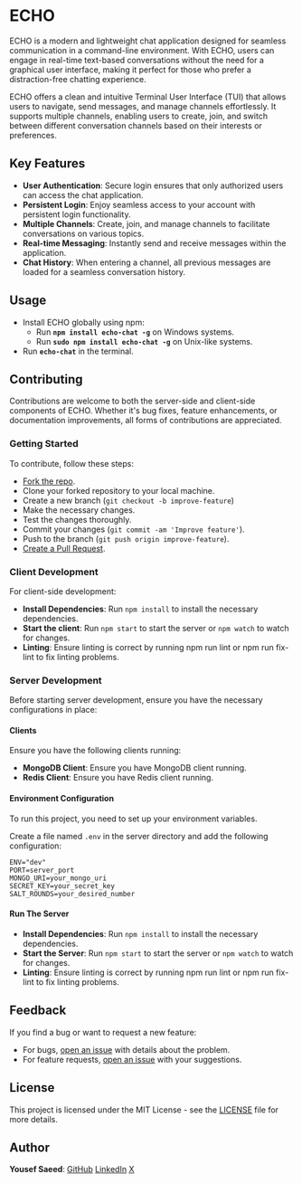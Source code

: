 # ECHO

ECHO is a modern and lightweight chat application designed for seamless communication in a command-line environment.
With ECHO, users can engage in real-time text-based conversations without the need for a graphical user interface,
making it perfect for those who prefer a distraction-free chatting experience.

ECHO offers a clean and intuitive Terminal User Interface (TUI) that allows users to navigate, send messages, and manage channels effortlessly.
It supports multiple channels, enabling users to create, join, and switch between different conversation channels based on their interests or preferences.

## Key Features

- **User Authentication**: Secure login ensures that only authorized users can access the chat application.
- **Persistent Login**: Enjoy seamless access to your account with persistent login functionality.
- **Multiple Channels**: Create, join, and manage channels to facilitate conversations on various topics.
- **Real-time Messaging**: Instantly send and receive messages within the application.
- **Chat History**: When entering a channel, all previous messages are loaded for a seamless conversation history.

## Usage

- Install ECHO globally using npm:
  - Run **`npm install echo-chat -g`** on Windows systems.
  - Run **`sudo npm install echo-chat -g`** on Unix-like systems.
- Run **`echo-chat`** in the terminal.

## Contributing

Contributions are welcome to both the server-side and client-side components of ECHO.
Whether it's bug fixes, feature enhancements, or documentation improvements, all forms of contributions are appreciated.

### Getting Started

To contribute, follow these steps:

- [Fork the repo](https://github.com/uosyph/ECHO/fork).
- Clone your forked repository to your local machine.
- Create a new branch (`git checkout -b improve-feature`)
- Make the necessary changes.
- Test the changes thoroughly.
- Commit your changes (`git commit -am 'Improve feature'`).
- Push to the branch (`git push origin improve-feature`).
- [Create a Pull Request](https://github.com/uosyph/ECHO/compare).

### Client Development

For client-side development:

- **Install Dependencies**: Run `npm install` to install the necessary dependencies.
- **Start the client**: Run `npm start` to start the server or `npm watch` to watch for changes.
- **Linting**: Ensure linting is correct by running npm run lint or npm run fix-lint to fix linting problems.

### Server Development

Before starting server development, ensure you have the necessary configurations in place:

#### Clients

Ensure you have the following clients running:

- **MongoDB Client**: Ensure you have MongoDB client running.
- **Redis Client**: Ensure you have Redis client running.

#### Environment Configuration

To run this project, you need to set up your environment variables.

Create a file named `.env` in the server directory and add the following configuration:

```env
ENV="dev"
PORT=server_port
MONGO_URI=your_mongo_uri
SECRET_KEY=your_secret_key
SALT_ROUNDS=your_desired_number
```

#### Run The Server

- **Install Dependencies**: Run `npm install` to install the necessary dependencies.
- **Start the Server**: Run `npm start` to start the server or `npm watch` to watch for changes.
- **Linting**: Ensure linting is correct by running npm run lint or npm run fix-lint to fix linting problems.

## Feedback

If you find a bug or want to request a new feature:

- For bugs, [open an issue](https://github.com/uosyph/ECHO/issues/new/choose) with details about the problem.
- For feature requests, [open an issue](https://github.com/uosyph/ECHO/issues/new/choose) with your suggestions.

## License

This project is licensed under the MIT License - see the [LICENSE](LICENSE) file for more details.

## Author

**Yousef Saeed**:
[GitHub](https://github.com/uosyph)
[LinkedIn](https://linkedin.com/in/uosyph)
[X](https://twitter.com/uosyph)
